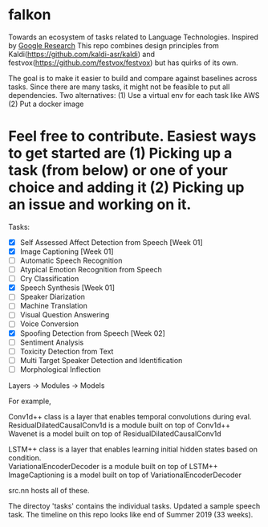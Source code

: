 # falkon
Towards an ecosystem of tasks related to Language Technologies. Inspired by [Google Research](https://arxiv.org/ftp/arxiv/papers/1702/1702.01715.pdf)
This repo combines design principles from Kaldi(https://github.com/kaldi-asr/kaldi) and festvox(https://github.com/festvox/festvox) but has quirks of its own.  

The goal is to make it easier to build and compare against baselines across tasks.
Since there are many tasks, it might not be feasible to put all dependencies. Two alternatives: (1) Use a virtual env for each task like AWS (2) Put a docker image

# Feel free to contribute. Easiest ways to get started are (1) Picking up a task (from below) or one of your choice and adding it (2) Picking up an issue and working on it.

Tasks:
- [X] Self Assessed Affect Detection from Speech [Week 01]
- [X] Image Captioning [Week 01]
- [ ] Automatic Speech Recognition
- [ ] Atypical Emotion Recognition from Speech
- [ ] Cry Classification
- [X] Speech Synthesis [Week 01]
- [ ] Speaker Diarization
- [ ] Machine Translation
- [ ] Visual Question Answering
- [ ] Voice Conversion
- [X] Spoofing Detection from Speech [Week 02]
- [ ] Sentiment Analysis
- [ ] Toxicity Detection from Text
- [ ] Multi Target Speaker Detection and Identification
- [ ] Morphological Inflection 

Layers -> Modules -> Models

For example,

Conv1d++ class is a layer that enables temporal convolutions during eval.<br>
ResidualDilatedCausalConv1d is a module built on top of Conv1d++ <br>
Wavenet is a model built on top of ResidualDilatedCausalConv1d

LSTM++ class is a layer that enables learning initial hidden states based on condition. <br>
VariationalEncoderDecoder is a module built on top of LSTM++ <br>
ImageCaptioning is a model built on top of VariationalEncoderDecoder


src.nn hosts all of these. 

The directoy 'tasks' contains the individual tasks. Updated a sample speech task. The timeline on this repo looks like end of Summer 2019 (33 weeks). 
